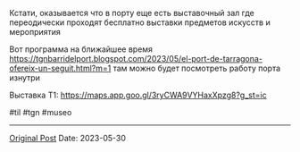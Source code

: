 Кстати, оказывается что в порту еще есть выставочный зал где переодически проходят бесплатно выставки предметов искусств и мероприятия

Вот программа на ближайшее время https://tgnbarridelport.blogspot.com/2023/05/el-port-de-tarragona-ofereix-un-seguit.html?m=1 там можно будет посмотреть работу порта изнутри

Выставка Т1:
https://maps.app.goo.gl/3ryCWA9VYHaxXpzg8?g_st=ic

#til #tgn #museo

---
[Original Post](https://t.me/lev2tarragona/1271)
Date: 2023-05-30
